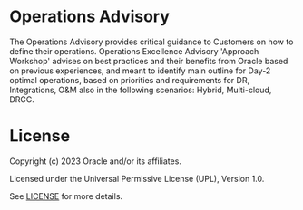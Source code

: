 # Operations Advisory

The Operations Advisory provides critical guidance to Customers on how to define their operations. Operations Excellence Advisory 'Approach Workshop' advises on best practices and their benefits from Oracle based on previous experiences, and meant to identify  main outline for Day-2 optimal operations, based on  priorities and requirements for DR, Integrations, O&M also in the following scenarios: Hybrid, Multi-cloud, DRCC.


# License

Copyright (c) 2023 Oracle and/or its affiliates.

Licensed under the Universal Permissive License (UPL), Version 1.0.

See [LICENSE](https://github.com/oracle-devrel/technology-engineering/blob/folder-structure/LICENSE) for more details.